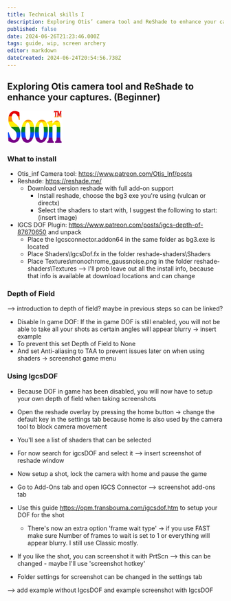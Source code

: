 ```yaml
---
title: Technical skills I
description: Exploring Otis’ camera tool and ReShade to enhance your captures. (Beginner)
published: false
date: 2024-06-26T21:23:46.000Z
tags: guide, wip, screen archery
editor: markdown
dateCreated: 2024-06-24T20:54:56.738Z
---
```


## Exploring Otis camera tool and ReShade to enhance your captures. (Beginner)

![soon_tm.webp](/test/alithea/soon_tm.webp)

### What to install
- Otis_inf Camera tool: https://www.patreon.com/Otis_Inf/posts
- Reshade: https://reshade.me/
	- Download version reshade with full add-on support
		- Install reshade, choose the bg3 exe you're using (vulcan or directx)
		- Select the shaders to start with, I suggest the following to start:
    (insert image)
- IGCS DOF Plugin: https://www.patreon.com/posts/igcs-depth-of-87670650 and unpack
	- Place the Igcsconnector.addon64 in the same folder as bg3.exe is located
	- Place Shaders\IgcsDof.fx in the folder reshade-shaders\Shaders
	- Place Textures\monochrome_gaussnoise.png in the folder reshade-shaders\Textures
--> I'll prob leave out all the install info, because that info is available at download locations and can change

### Depth of Field
--> introduction to depth of field? maybe in previous steps so can be linked?
- Disable In game DOF: If the in game DOF is still enabled, you will not be able to take all your shots as certain angles will appear blurry
-> insert example
- To prevent this set Depth of Field to None
- And set Anti-aliasing to TAA to prevent issues later on when using shaders
-> screenshot game menu

### Using IgcsDOF
- Because DOF in game has been disabled, you will now have to setup your own depth of field when taking screenshots
- Open the reshade overlay by pressing the home button -> change the default key in the settings tab because home is also used by the camera tool to block camera movement
- You'll see a list of shaders that can be selected
- For now search for igcsDOF and select it
--> insert screenshot of reshade window

- Now setup a shot, lock the camera with home and pause the game
- Go to Add-Ons tab and open IGCS Connector
--> screenshot add-ons tab

- Use this guide https://opm.fransbouma.com/igcsdof.htm to setup your DOF for the shot
	- There's now an extra option 'frame wait type' -> if you use FAST make sure Number of frames to wait is set to 1 or everything will appear blurry. I still use Classic mostly.


- If you like the shot, you can screenshot it with PrtScn 
--> this can be changed - maybe I'll use 'screenshot hotkey'
- Folder settings for screenshot can be changed in the settings tab

--> add example without IgcsDOF and example screenshot with IgcsDOF






